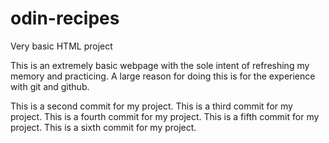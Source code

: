 # odin-recipes
Very basic HTML project


This is an extremely basic webpage with the sole intent of refreshing my memory and practicing.
A large reason for doing this is for the experience with git and github.




This is a second commit for my project.
This is a third commit for my project.
This is a fourth commit for my project.
This is a fifth commit for my project.
This is a sixth commit for my project.
